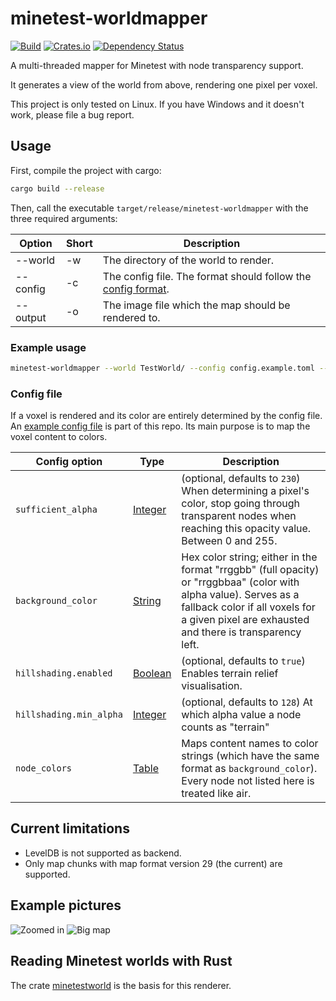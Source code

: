 # minetest-worldmapper

[![Build](https://github.com/UgnilJoZ/minetest-worldmapper/actions/workflows/rust.yaml/badge.svg)](https://github.com/UgnilJoZ/minetest-worldmapper/actions/workflows/rust.yaml)
[![Crates.io](https://img.shields.io/crates/v/minetest-worldmapper.svg)](https://crates.io/crates/minetest-worldmapper)
[![Dependency Status](https://deps.rs/crate/minetest-worldmapper/0.2.4/status.svg)](https://deps.rs/crate/minetest-worldmapper/0.2.4)

A multi-threaded mapper for Minetest with node transparency support.

It generates a view of the world from above, rendering one pixel per voxel.

This project is only tested on Linux. If you have Windows and it doesn't work, please file a bug report.

## Usage
First, compile the project with cargo:

```bash
cargo build --release
```

Then, call the executable `target/release/minetest-worldmapper` with the three required arguments:

|  Option  | Short | Description                               |
| -------- | ----- | ----------------------------------------- |
| --world  | -w    | The directory of the world to render.     |
| --config | -c    | The config file. The format should follow the [config format][1]. |
| --output | -o    | The image file which the map should be rendered to. |

### Example usage
```bash
minetest-worldmapper --world TestWorld/ --config config.example.toml --output map.png
```

### Config file
If a voxel is rendered and its color are entirely determined by the config file. An [example config file][2] is part of this repo. Its main purpose is to map the voxel content to colors.

| Config option           | Type         | Description                         |
| ----------------------- | ------------ | ----------------------------------- |
| `sufficient_alpha`      | [Integer][3] | (optional, defaults to `230`) When determining a pixel's color, stop going through transparent nodes when reaching this opacity value. Between 0 and 255. |
| `background_color`      | [String][4]  | Hex color string; either in the format "rrggbb" (full opacity) or "rrggbbaa" (color with alpha value). Serves as a fallback color if all voxels for a given pixel are exhausted and there is transparency left. |
| `hillshading.enabled`   | [Boolean][3] | (optional, defaults to `true`) Enables terrain relief visualisation. |
| `hillshading.min_alpha` | [Integer][6] | (optional, defaults to `128`) At which alpha value a node counts as "terrain" |
| `node_colors`           | [Table][5]   | Maps content names to color strings (which have the same format as `background_color`). Every node not listed here is treated like air. |

## Current limitations
* LevelDB is not supported as backend.
* Only map chunks with map format version 29 (the current) are supported.

## Example pictures
![Zoomed in](https://user-images.githubusercontent.com/7910828/154993848-744bd8f6-782e-4048-8f8d-3871e53cdc0a.png)
![Big map](https://user-images.githubusercontent.com/7910828/154993962-51475253-4eed-4d5a-8427-694949423a9d.png)

## Reading Minetest worlds with Rust
The crate [minetestworld](https://github.com/UgnilJoZ/rust-minetestworld/) is the basis for this renderer.

[1]: #config-file
[2]: https://github.com/UgnilJoZ/minetest-worldmapper/blob/main/config.example.toml
[3]: https://toml.io/en/v1.0.0#integer
[4]: https://toml.io/en/v1.0.0#string
[5]: https://toml.io/en/v1.0.0#table
[6]: https://toml.io/en/v1.0.0#boolean
